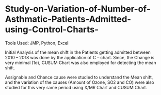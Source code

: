 # Study-on-Variation-of-Number-of-Asthmatic-Patients-Admitted-using-Control-Charts-


Tools Used: JMP, Python, Excel

Initial Analysis of the mean shift in the Patients getting admitted between 2010 – 2018 was done by the application of C – chart. Since, the Change is very minimal (1σ), CUSUM Chart was also employed for detecting the mean shift. 
  
Assignable and Chance cause were studied to understand the Mean shift, and the variation of the causes (Amount of Ozone, SO2 and CO) were also studied for this very same period using X/MR Chart and CUSUM Chart. 
